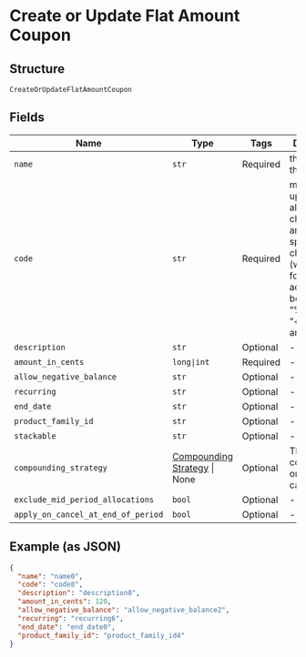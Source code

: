 
# Create or Update Flat Amount Coupon

## Structure

`CreateOrUpdateFlatAmountCoupon`

## Fields

| Name | Type | Tags | Description |
|  --- | --- | --- | --- |
| `name` | `str` | Required | the name of the coupon |
| `code` | `str` | Required | may contain uppercase alphanumeric characters and these special characters (which allow for email addresses to be used): “%”, “@”, “+”, “-”, “_”, and “.” |
| `description` | `str` | Optional | - |
| `amount_in_cents` | `long\|int` | Required | - |
| `allow_negative_balance` | `str` | Optional | - |
| `recurring` | `str` | Optional | - |
| `end_date` | `str` | Optional | - |
| `product_family_id` | `str` | Optional | - |
| `stackable` | `str` | Optional | - |
| `compounding_strategy` | [Compounding Strategy](../../doc/models/compounding-strategy.md) \| None | Optional | This is a container for one-of cases. |
| `exclude_mid_period_allocations` | `bool` | Optional | - |
| `apply_on_cancel_at_end_of_period` | `bool` | Optional | - |

## Example (as JSON)

```json
{
  "name": "name0",
  "code": "code8",
  "description": "description0",
  "amount_in_cents": 120,
  "allow_negative_balance": "allow_negative_balance2",
  "recurring": "recurring6",
  "end_date": "end_date0",
  "product_family_id": "product_family_id4"
}
```

